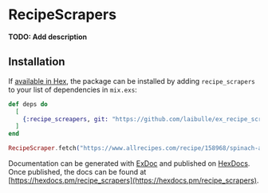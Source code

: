 # RecipeScrapers

**TODO: Add description**

## Installation

If [available in Hex](https://hex.pm/docs/publish), the package can be installed
by adding `recipe_scrapers` to your list of dependencies in `mix.exs`:

```elixir
def deps do
  [
    {:recipe_screapers, git: "https://github.com/laibulle/ex_recipe_scrapers.git", branch: "master"},
  ]
end
```

```elixir
RecipeScraper.fetch("https://www.allrecipes.com/recipe/158968/spinach-and-feta-turkey-burgers/")
```

Documentation can be generated with [ExDoc](https://github.com/elixir-lang/ex_doc)
and published on [HexDocs](https://hexdocs.pm). Once published, the docs can
be found at [https://hexdocs.pm/recipe_scrapers](https://hexdocs.pm/recipe_scrapers).
